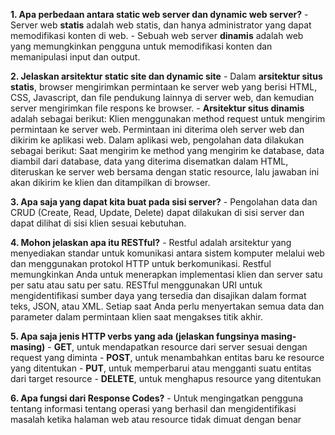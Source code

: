 **1. Apa perbedaan antara static web server dan dynamic web server?**
    - Server web **statis** adalah  web statis, dan hanya administrator yang dapat memodifikasi konten di web.
    - Sebuah web server **dinamis** adalah  web yang memungkinkan pengguna untuk memodifikasi konten dan memanipulasi input dan output.

**2. Jelaskan arsitektur static site dan dynamic site**
    - Dalam **arsitektur situs statis**, browser mengirimkan permintaan ke server web yang berisi HTML, CSS, Javascript, dan file pendukung lainnya di server web, dan kemudian server  mengirimkan  file respons ke browser.
    - **Arsitektur situs dinamis** adalah sebagai berikut:
    Klien menggunakan method request untuk mengirim permintaan ke server web. Permintaan ini diterima oleh server web dan dikirim ke aplikasi web. Dalam aplikasi web, pengolahan data dilakukan sebagai berikut: Saat mengirim ke method yang mengirim ke database,  data diambil dari database, data yang diterima disematkan  dalam HTML, diteruskan ke server web  bersama dengan static resource, lalu jawaban ini akan dikirim ke klien dan ditampilkan di browser.

**3. Apa saja yang dapat kita buat pada sisi server?**
    - Pengolahan data dan CRUD (Create, Read, Update, Delete) dapat dilakukan di sisi server dan dapat dilihat di sisi klien sesuai kebutuhan.

**4. Mohon jelaskan apa itu RESTful?**
    - Restful adalah arsitektur yang menyediakan standar untuk komunikasi antara sistem komputer melalui web dan menggunakan protokol HTTP untuk berkomunikasi. Restful memungkinkan Anda untuk menerapkan implementasi klien dan server satu per satu atau satu per satu. RESTful menggunakan URI untuk mengidentifikasi sumber daya yang tersedia dan disajikan dalam format teks, JSON, atau XML. Setiap saat Anda perlu  menyertakan semua data dan parameter dalam permintaan klien saat mengakses titik akhir.

**5. Apa saja jenis HTTP verbs yang ada (jelaskan fungsinya masing-masing)**
    - **GET**, untuk mendapatkan resource dari server sesuai dengan request yang diminta
    - **POST**, untuk menambahkan entitas baru ke resource yang ditentukan
    - **PUT**, untuk memperbarui atau mengganti suatu entitas dari target resource
    - **DELETE**, untuk menghapus resource yang ditentukan

**6. Apa fungsi dari Response Codes?**
    - Untuk mengingatkan pengguna tentang informasi tentang  operasi yang berhasil dan mengidentifikasi masalah ketika  halaman web atau resource tidak dimuat dengan benar